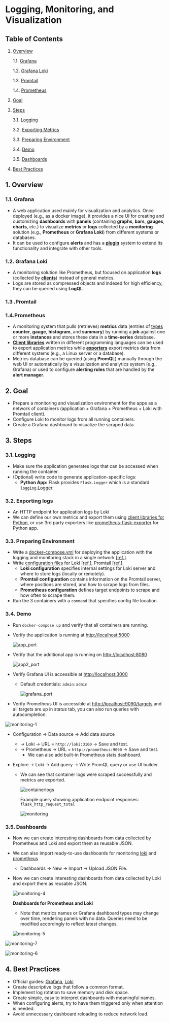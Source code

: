 # Logging, Monitoring, and Visualization

## Table of Contents

1. [Overview](#1-Overview)

   1.1. [Grafana](#11-Grafana)

   1.2. [Grafana Loki](#12-Grafana-Loki)

   1.3. [Promtail](#13-Promtail)

   1.4. [Prometheus](#14-Prometheus)

2. [Goal](#2-Goal)

3. [Steps](#3-Steps)

   3.1. [Logging](#31-Logging)

   3.2. [Exporting Metrics](#32-Exporting-Metrics)

   3.3. [Preparing Environment](#33-Preparing-Environment)

   3.4. [Demo](#34-Demo)

   3.5. [Dashboards](#35-Dashboards)

4. [Best Practices](#4-Best-Practices)

## 1. Overview

### 1.1. Grafana

- A web application used mainly for visualization and analytics. Once deployed (e.g., as a docker image), it provides a nice UI for creating and customizing **dashboards** with **panels** (containing **graphs**, **bars**, **gauges**, **charts**, etc.) to visualize **metrics** or **logs** collected by a **monitoring** solution (e.g., **Prometheus** or **Grafana Loki**) from different systems or databases.
- It can be used to configure **alerts** and has a **[plugin](https://grafana.com/grafana/plugins/)** system to extend its functionality and integrate with other tools.

### 1.2. Grafana Loki

- A monitoring solution like Prometheus, but focused on application **logs** (collected by **[clients](https://grafana.com/docs/loki/latest/clients/)**) instead of general metrics.
- Logs are stored as compressed objects and indexed for high efficiency, they can be queried using **LogQL**.

### 1.3 .Promtail

### 1.4.Prometheus

- A monitoring system that pulls (retrieves) **metrics** data (entries of [types](https://prometheus.io/docs/concepts/metric_types/) **counter**, **gauge**, **histogram**, and **summary**) by running a **job** against one or more **instances** and stores these data in a **time-series** database.
- **[Client libraries](https://prometheus.io/docs/instrumenting/clientlibs/)** written in different programming languages can be used to export application metrics while [**exporters**](https://prometheus.io/docs/instrumenting/exporters/) export metrics data from different systems (e.g., a Linux server or a database).
- Metrics database can be queried (using **PromQL**) manually through the web UI or automatically by a visualization and analytics system (e.g., Grafana) or used to configure **alerting rules** that are handled by the **alert manager**.

## 2. Goal

- Prepare a monitoring and visualization environment for the apps as a network of containers (application + Grafana + Prometheus + Loki with Promtail client).
- Configure Loki to monitor logs from all running containers.
- Create a Grafana dashboard to visualize the scraped data.

## 3. Steps

### 3.1. Logging

- Make sure the application generates logs that can be accessed when running the container.
- (Optional) write code to generate application-specific logs:
  - **Python App:** Flask provides `Flask.Logger` which is a standard [`logging`.Logger](https://docs.python.org/3/library/logging.html#logging.Logger)

### 3.2. Exporting logs

- An HTTP endpoint for application logs by Loki
- We can define our own metrics and export them using [client libraries for Python](https://prometheus.io/docs/instrumenting/clientlibs/), or use 3rd party exporters like [prometheus-flask-exporter](https://github.com/rycus86/prometheus_flask_exporter) for Python app.

### 3.3. Preparing Environment

- Write a [docker-compose.yml](../monitoring/docker-compose.yaml) for deploying the application with the logging and monitoring stack in a single network [[ref.](https://github.com/grafana/loki/blob/main/production/docker-compose.yaml)].
- Write [configuration files](../monitoring/config) for Loki [[ref.](https://grafana.com/docs/loki/latest/configuration/examples/)], Promtail [[ref.](https://grafana.com/docs/loki/latest/clients/promtail/configuration/)].
  - **Loki configuration** specifies internal settings for Loki server and where to store logs (locally or remotely).
  - **Promtail configuration** contains information on the Promtail server, where positions are stored, and how to scrape logs from files.
  - **Prometheus configuration** defines target endpoints to scrape and how often to scrape them.
- Run the 3 containers with a `command` that specifies config file location.

### 3.4. Demo

- Run `docker-compose up` and verify that all containers are running.

- Verify the application is running at <http://localhost:5000>

  ![app_port](./images/app_port.png)

- Verify that the additional app is running on <http://localhost:8080>

  ![app2_port](./images/app2_port.png)

- Verify Grafana UI is accessible at <http://localhost:3000>

  - Default credentials: `admin:admin`

    ![grafana_port](./images/grafana_port.png)

- Verify Prometheus UI is accessible at <http://localhost:9090/targets> and all targets are up in status tab, you can also run queries with autocompletion.

![monitoring-1](./images/monitoring-1.png)

- Configuration &rarr; Data source &rarr; Add data source

  - &rarr; Loki &rarr; URL = `http://loki:3100` &rarr; Save and test.
  - &rarr; Prometheus &rarr; URL = `http://prometheus:9090` &rarr; Save and test.
    - We can also add built-in Prometheus stats dashboard.

- Explore &rarr; Loki &rarr; Add query &rarr; Write PromQL query or use UI builder.

  - We can see that container logs were scraped successfully and metrics are exported.

    ![containerlogs](./images/containerlogs.png)

    Example query showing application endpoint responses: `flask_http_request_total`

    ![monitoring](./images/monitoring.jpg)

### 3.5. Dashboards

- Now we can create interesting dashboards from data collected by Prometheus and Loki and export them as reusable JSON.

- We can also import ready-to-use dashboards for monitoring [loki](https://grafana.com/grafana/dashboards/13407) and [prometheus](https://grafana.com/grafana/dashboards/3662)

  - Dashboards &rarr; New &rarr; Import &rarr; Upload JSON File.

- Now we can create interesting dashboards from data collected by Loki and export them as reusable JSON.

  ![monitoring-4](./images/monitoring-4.png)

  **Dashboards for Prometheus and Loki**

  - Note that metrics names or Grafana dashboard types may change over time, rendering panels with no data. Queries need to be modified accordingly to reflect latest changes.

  ![monitoring-5](./images/monitoring-5.png)

![monitoring-7](./images/monitoring-7.png)

![monitoring-6](./images/monitoring-6.png)

## 4. Best Practices

- Official guides: [Grafana](https://grafana.com/docs/grafana/latest/best-practices/), [Loki](https://grafana.com/docs/loki/latest/best-practices/)
- Create descriptive logs that follow a common format.
- Implement log rotation to save memory and disk space.
- Create simple, easy to interpret dashboards with meaningful names.
- When configuring alerts, try to have them triggered only when attention is needed.
- Avoid unnecessary dashboard reloading to reduce network load.
